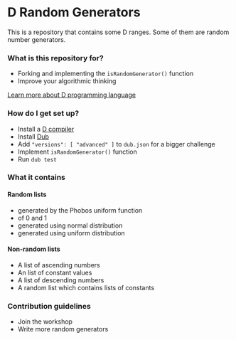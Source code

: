 # D Random Generators #

This is a repository that contains some D ranges. Some of them are random number
generators.

### What is this repository for? ###

* Forking and implementing the `isRandomGenerator()` function
* Improve your algorithmic thinking

[ Learn more about D programming language ](dlang.md)

### How do I get set up? ###

* Install a [ D compiler ](http://dlang.org/download.html)
* Install [ Dub ](http://code.dlang.org/download)
* Add `"versions": [ "advanced" ]` to `dub.json` for a bigger challenge
* Implement `isRandomGenerator()` function
* Run `dub test`

### What it contains ###

#### Random lists
* generated by the Phobos uniform function
* of 0 and 1
* generated using normal distribution
* generated using uniform distribution

#### Non-random lists
* A list of ascending numbers
* An list of constant values
* A list of descending numbers
* A random list which contains lists of constants

### Contribution guidelines ###

* Join the workshop
* Write more random generators
